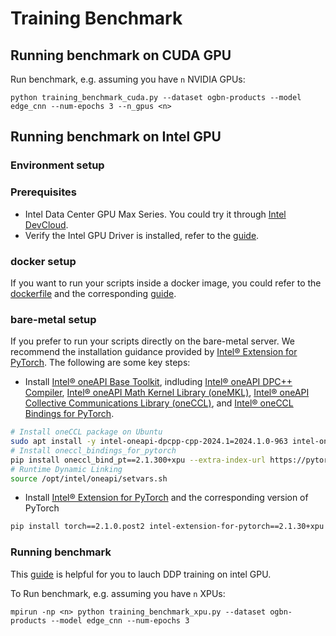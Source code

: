 # Training Benchmark

## Running benchmark on CUDA GPU

Run benchmark, e.g. assuming you have `n` NVIDIA GPUs:

```
python training_benchmark_cuda.py --dataset ogbn-products --model edge_cnn --num-epochs 3 --n_gpus <n>
```

## Running benchmark on Intel GPU

### Environment setup

### Prerequisites

- Intel Data Center GPU Max Series. You could try it through [Intel DevCloud](https://www.intel.com/content/www/us/en/developer/tools/devcloud/services.html).
- Verify the Intel GPU Driver is installed, refer to the [guide](https://dgpu-docs.intel.com/driver/installation.html).

### docker setup

If you want to run your scripts inside a docker image, you could refer to the [dockerfile](https://github.com/pyg-team/pytorch_geometric/blob/master/docker/Dockerfile.xpu) and the corresponding [guide](https://github.com/pyg-team/pytorch_geometric/blob/master/docker).

### bare-metal setup

If you prefer to run your scripts directly on the bare-metal server. We recommend the installation guidance provided by [Intel® Extension for PyTorch](https://intel.github.io/intel-extension-for-pytorch/index.html#installation?platform=gpu&version=v2.1.30%2bxpu&os=linux%2fwsl2&package=pip). The following are some key steps:

- Install [Intel® oneAPI Base Toolkit](https://www.intel.com/content/www/us/en/developer/tools/oneapi/base-toolkit.html), indluding [Intel® oneAPI DPC++ Compiler](https://www.intel.com/content/www/us/en/developer/tools/oneapi/dpc-compiler.html), [Intel® oneAPI Math Kernel Library (oneMKL)](https://www.intel.com/content/www/us/en/docs/oneapi/programming-guide/2024-1/intel-oneapi-math-kernel-library-onemkl.html), [Intel® oneAPI Collective Communications Library (oneCCL)](https://www.intel.com/content/www/us/en/developer/tools/oneapi/oneccl.html), and [Intel® oneCCL Bindings for PyTorch](https://github.com/intel/torch-ccl).

```bash
# Install oneCCL package on Ubuntu
sudo apt install -y intel-oneapi-dpcpp-cpp-2024.1=2024.1.0-963 intel-oneapi-mkl-devel=2024.1.0-691 intel-oneapi-ccl-devel=2021.12.0-309
# Install oneccl_bindings_for_pytorch
pip install oneccl_bind_pt==2.1.300+xpu --extra-index-url https://pytorch-extension.intel.com/release-whl/stable/xpu/us/
# Runtime Dynamic Linking
source /opt/intel/oneapi/setvars.sh
```

- Install [Intel® Extension for PyTorch](https://github.com/intel/intel-extension-for-pytorch) and the corresponding version of PyTorch

```bash
pip install torch==2.1.0.post2 intel-extension-for-pytorch==2.1.30+xpu --extra-index-url https://pytorch-extension.intel.com/release-whl/stable/xpu/us/
```

### Running benchmark

This [guide](https://intel.github.io/intel-extension-for-pytorch/xpu/latest/tutorials/features/DDP.html) is helpful for you to lauch DDP training on intel GPU. 

To Run benchmark, e.g. assuming you have `n` XPUs:

```
mpirun -np <n> python training_benchmark_xpu.py --dataset ogbn-products --model edge_cnn --num-epochs 3
```
